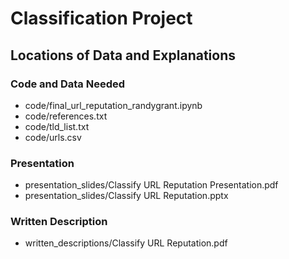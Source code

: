 # Classification Project

## Locations of Data and Explanations

### Code and Data Needed

- code/final_url_reputation_randygrant.ipynb  
- code/references.txt
- code/tld_list.txt
- code/urls.csv

### Presentation

- presentation_slides/Classify URL Reputation Presentation.pdf
- presentation_slides/Classify URL Reputation.pptx

### Written Description

- written_descriptions/Classify URL Reputation.pdf
